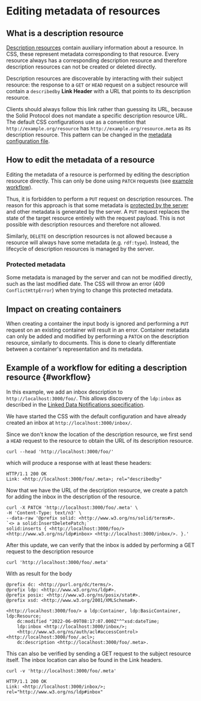 # Editing metadata of resources

## What is a description resource

[Description resources](https://solidproject.org/TR/2021/protocol-20211217#auxiliary-resources-description-resource)
contain auxiliary information about a resource.
In CSS, these represent metadata corresponding to that resource.
Every resource always has a corresponding description resource
and therefore description resources can not be created or deleted directly.

Description resources are discoverable by interacting with their subject resource:
the response to a `GET` or `HEAD` request on a subject resource
will contain a `describedby` **Link Header** with a URL that points to its description resource.

Clients should always follow this link rather than guessing its URL,
because the Solid Protocol does not mandate a specific description resource URL.
The default CSS configurations use as a convention that `http://example.org/resource`
has `http://example.org/resource.meta` as its description resource.
This pattern can be changed in the [metadata configuration file](../config/util/auxiliary/strategies/meta.json).

## How to edit the metadata of a resource

Editing the metadata of a resource is performed by editing the description resource directly.
This can only be done using `PATCH` requests (see [example workflow](#workflow)).

Thus, it is forbidden to perform a `PUT` request on description resources.
The reason for this approach is that some metadata is [protected by the server](https://solidproject.org/TR/protocol#resource-containment)
and other metadata is generated by the server. 
A `PUT` request replaces the state of the target resource entirely with the request payload.
This is not possible with description resources and therefore not allowed.

Similarly, `DELETE` on description resources is not allowed
because a resource will always have some metadata (e.g. `rdf:type`).
Instead, the lifecycle of description resources is managed by the server.

### Protected metadata

Some metadata is managed by the server and can not be modified directly, such as the last modified date.
The CSS will throw an error (409 `ConflictHttpError`) when trying to change this protected metadata.

## Impact on creating containers

When creating a container the input body is ignored
and performing a `PUT` request on an existing container will result in an error.
Container metadata can only be added and modified by performing a `PATCH` on the description resource,
similarly to documents.
This is done to clearly differentiate between a container's representation and its metadata.

## Example of a workflow for editing a description resource {#workflow}

In this example, we add an inbox description to `http://localhost:3000/foo/`.
This allows discovery of the `ldp:inbox` as described in the [Linked Data Notifications specification](https://www.w3.org/TR/ldn/).

We have started the CSS with the default configuration
and have already created an inbox at `http://localhost:3000/inbox/`.

Since we don't know the location of the description resource,
we first send a `HEAD` request to the resource to obtain the URL of its description resource.

```shell
curl --head 'http://localhost:3000/foo/'
```

which will produce a response with at least these headers:

```shell
HTTP/1.1 200 OK
Link: <http://localhost:3000/foo/.meta>; rel="describedby"
```
Now that we have the URL of the description resource,
we create a patch for adding the inbox in the description of the resource.

```shell
curl -X PATCH 'http://localhost:3000/foo/.meta' \
-H 'Content-Type: text/n3' \
--data-raw '@prefix solid: <http://www.w3.org/ns/solid/terms#>.
`<> a solid:InsertDeletePatch;`
solid:inserts { <http://localhost:3000/foo/> <http://www.w3.org/ns/ldp#inbox> <http://localhost:3000/inbox/>. }.'
```

After this update, we can verify that the inbox is added by performing a GET request to the description resource

```shell
curl 'http://localhost:3000/foo/.meta'
```
With as result for the body
```turtle
@prefix dc: <http://purl.org/dc/terms/>.
@prefix ldp: <http://www.w3.org/ns/ldp#>.
@prefix posix: <http://www.w3.org/ns/posix/stat#>.
@prefix xsd: <http://www.w3.org/2001/XMLSchema#>.

<http://localhost:3000/foo/> a ldp:Container, ldp:BasicContainer, ldp:Resource;
    dc:modified "2022-06-09T08:17:07.000Z"^^xsd:dateTime;
    ldp:inbox <http://localhost:3000/inbox/>;
    <http://www.w3.org/ns/auth/acl#accessControl> <http://localhost:3000/foo/.acl>;
    dc:description <http://localhost:3000/foo/.meta>.
```

This can also be verified by sending a GET request to the subject resource itself.
The inbox location can also be found in the Link headers.

```shell
curl -v 'http://localhost:3000/foo/.meta'
```

```shell
HTTP/1.1 200 OK
Link: <http://localhost:3000/inbox/>; rel="http://www.w3.org/ns/ldp#inbox"
```

